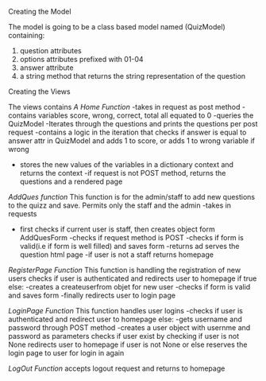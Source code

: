 Creating the Model

The model is going to be a class based model named (QuizModel) containing:
1. question attributes
2. options attributes prefixed with 01-04
3. answer attribute
4. a string method that returns the string representation of the question

Creating the Views

The views contains 
*A Home Function*
-takes in request as post method
-contains variables
    score, wrong, correct, total all equated to 0
-queries the QuizModel
-Iterates through the questions and prints the questions per post request
-contains a logic in the iteration that checks if answer is equal to answer attr in QuizModel and adds 1 to score, or adds 1 to wrong variable if wrong
- stores the new values of the variables in a dictionary context
and returns the context
-if request is not POST method,
    returns the questions and a rendered page

*AddQues function*
This function is for the admin/staff to add new questions to the quizz and save.
Permits only the staff and the admin
-takes in requests
- first checks if current user is staff,
    then creates object form AddQuesForm
    -checks if request method is POST
    -checks if form is valid(i.e if form is well filled) and saves form
    -returns ad serves the question html page
-if user is not a staff returns homepage

*RegisterPage Function*
This function is handling the registration of new users
checks if user is authenticated and redirects user to homepage if true
else:
    -creates a createuserfrom objet for new user
    -checks if form is valid and saves form
    -finally redirects user to login page

*LoginPage Function*
This function handles user logins
-checks if user is authenticated and redirect user to homepage
else:
    -gets username and password through POST method
    -creates a user object with usernme and password as parameters
    checks if user exist by checking if user is not None
    redirects user to homepage if user is not None
    or else reserves the login page to user for login in again

*LogOut Function*
accepts logout request and returns to homepage